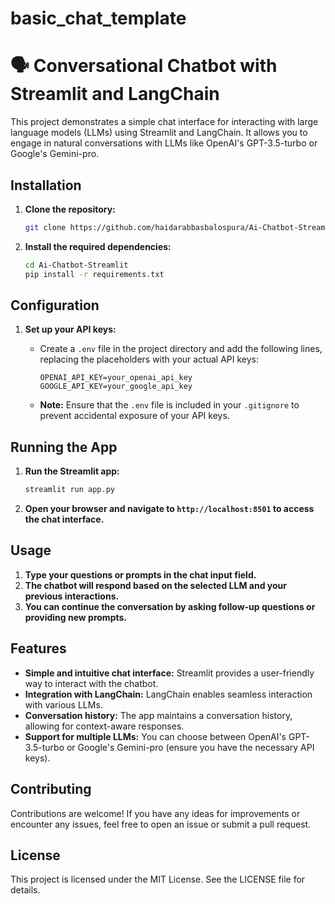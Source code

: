 # basic_chat_template


# 🗣️ Conversational Chatbot with Streamlit and LangChain

This project demonstrates a simple chat interface for interacting with large language models (LLMs) using Streamlit and LangChain. It allows you to engage in natural conversations with LLMs like OpenAI's GPT-3.5-turbo or Google's Gemini-pro.

## Installation

1. **Clone the repository:**

   ```bash
   git clone https://github.com/haidarabbasbalospura/Ai-Chatbot-Streamlit.git
   ```

2. **Install the required dependencies:**

   ```bash
   cd Ai-Chatbot-Streamlit
   pip install -r requirements.txt
   ```

## Configuration

1. **Set up your API keys:**

   - Create a `.env` file in the project directory and add the following lines, replacing the placeholders with your actual API keys:

     ```
     OPENAI_API_KEY=your_openai_api_key
     GOOGLE_API_KEY=your_google_api_key
     ```

   - **Note:** Ensure that the `.env` file is included in your `.gitignore` to prevent accidental exposure of your API keys.

## Running the App

1. **Run the Streamlit app:**

   ```bash
   streamlit run app.py
   ```

2. **Open your browser and navigate to `http://localhost:8501` to access the chat interface.**

## Usage

1. **Type your questions or prompts in the chat input field.**
2. **The chatbot will respond based on the selected LLM and your previous interactions.**
3. **You can continue the conversation by asking follow-up questions or providing new prompts.**

## Features

- **Simple and intuitive chat interface:** Streamlit provides a user-friendly way to interact with the chatbot.
- **Integration with LangChain:** LangChain enables seamless interaction with various LLMs.
- **Conversation history:** The app maintains a conversation history, allowing for context-aware responses.
- **Support for multiple LLMs:** You can choose between OpenAI's GPT-3.5-turbo or Google's Gemini-pro (ensure you have the necessary API keys).

## Contributing

Contributions are welcome! If you have any ideas for improvements or encounter any issues, feel free to open an issue or submit a pull request.

## License

This project is licensed under the MIT License. See the LICENSE file for details.
